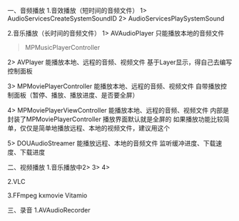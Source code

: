 一、音频播放
1.音效播放（短时间的音频文件）
1> AudioServicesCreateSystemSoundID
2> AudioServicesPlaySystemSound

2.音乐播放（长时间的音频文件）
1> AVAudioPlayer
只能播放本地的音频文件
>MPMusicPlayerController


2> AVPlayer
能播放本地、远程的音频、视频文件
基于Layer显示，得自己去编写控制面板

3> MPMoviePlayerController
能播放本地、远程的音频、视频文件
自带播放控制面板（暂停、播放、播放进度、是否要全屏）

4> MPMoviePlayerViewController
能播放本地、远程的音频、视频文件
内部是封装了MPMoviePlayerController
播放界面默认就是全屏的
如果播放功能比较简单，仅仅是简单地播放远程、本地的视频文件，建议用这个

5> DOUAudioStreamer
能播放远程、本地的音频文件
监听缓冲进度、下载速度、下载进度

二、视频播放
1.音乐播放中2> 3> 4>

2.VLC

3.FFmpeg
kxmovie
Vitamio

三、录音
1.AVAudioRecorder